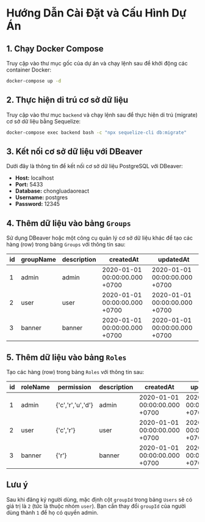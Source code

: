 
# Hướng Dẫn Cài Đặt và Cấu Hình Dự Án

## 1. Chạy Docker Compose
Truy cập vào thư mục gốc của dự án và chạy lệnh sau để khởi động các container Docker:

```bash
docker-compose up -d
```

## 2. Thực hiện di trú cơ sở dữ liệu
Truy cập vào thư mục `backend` và chạy lệnh sau để thực hiện di trú (migrate) cơ sở dữ liệu bằng Sequelize:

```bash
docker-compose exec backend bash -c "npx sequelize-cli db:migrate"
```

## 3. Kết nối cơ sở dữ liệu với DBeaver
Dưới đây là thông tin để kết nối cơ sở dữ liệu PostgreSQL với DBeaver:

- **Host:** localhost
- **Port:** 5433
- **Database:** chongluadaoreact
- **Username:** postgres
- **Password:** 12345

## 4. Thêm dữ liệu vào bảng `Groups`
Sử dụng DBeaver hoặc một công cụ quản lý cơ sở dữ liệu khác để tạo các hàng (row) trong bảng `Groups` với thông tin sau:

| id | groupName | description | createdAt                          | updatedAt                          |
|----|-----------|-------------|------------------------------------|------------------------------------|
| 1  | admin     | admin       | 2020-01-01 00:00:00.000 +0700      | 2020-01-01 00:00:00.000 +0700      |
| 2  | user      | user        | 2020-01-01 00:00:00.000 +0700      | 2020-01-01 00:00:00.000 +0700      |
| 3  | banner    | banner      | 2020-01-01 00:00:00.000 +0700      | 2020-01-01 00:00:00.000 +0700      |

## 5. Thêm dữ liệu vào bảng `Roles`
Tạo các hàng (row) trong bảng `Roles` với thông tin sau:

| id | roleName | permission           | description | createdAt                          | updatedAt                          |
|----|----------|----------------------|-------------|------------------------------------|------------------------------------|
| 1  | admin    | {'c','r','u','d'}     | admin       | 2020-01-01 00:00:00.000 +0700      | 2020-01-01 00:00:00.000 +0700      |
| 2  | user     | {'c','r'}             | user        | 2020-01-01 00:00:00.000 +0700      | 2020-01-01 00:00:00.000 +0700      |
| 3  | banner   | {'r'}                 | banner      | 2020-01-01 00:00:00.000 +0700      | 2020-01-01 00:00:00.000 +0700      |

## Lưu ý
Sau khi đăng ký người dùng, mặc định cột `groupId` trong bảng `Users` sẽ có giá trị là `2` (tức là thuộc nhóm `user`). Bạn cần thay đổi `groupId` của người dùng thành `1` để họ có quyền admin.

